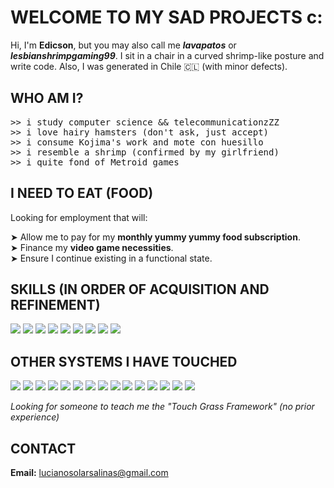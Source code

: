 <h1>WELCOME TO MY SAD PROJECTS c:</h1>

<p>Hi, I'm <b>Edicson</b>, but you may also call me  
<b><i>lavapatos</i></b> or
<b><i>lesbianshrimpgaming99</i></b>.
I sit in a chair in a curved shrimp-like posture and write code.  
Also, I was generated in Chile 🇨🇱 (with minor defects).</p>
<h2>WHO AM I?</h2>

<pre>
>> i study computer science && telecommunicationzZZ
>> i love hairy hamsters (don't ask, just accept)
>> i consume Kojima's work and mote con huesillo
>> i resemble a shrimp (confirmed by my girlfriend)
>> i quite fond of Metroid games
</pre>

<h2>I NEED TO EAT (FOOD)</h2>

<p>Looking for employment that will:</p>
<p>
  ➤ Allow me to pay for my <b>monthly yummy yummy food subscription</b>.<br>
  ➤ Finance my <b>video game necessities</b>.<br>
  ➤ Ensure I continue existing in a functional state.
</p>


<h2>SKILLS (IN ORDER OF ACQUISITION AND REFINEMENT)</h2>

<p align="left">
  <img src="https://img.shields.io/badge/-LaTeX-008080?style=flat-square&logo=latex&logoColor=white"/>
  <img src="https://img.shields.io/badge/-C-A8B9CC?style=flat-square&logo=c&logoColor=white"/>
  <img src="https://img.shields.io/badge/-C++-00599C?style=flat-square&logo=cplusplus&logoColor=white"/>
  <img src="https://img.shields.io/badge/-Java-007396?style=flat-square&logo=java&logoColor=white"/>
  <img src="https://img.shields.io/badge/-HTML-E34F26?style=flat-square&logo=html5&logoColor=white"/>
  <img src="https://img.shields.io/badge/-CSS-1572B6?style=flat-square&logo=css3&logoColor=white"/>
  <img src="https://img.shields.io/badge/-Bootstrap-7952B3?style=flat-square&logo=bootstrap&logoColor=white"/>
  <img src="https://img.shields.io/badge/-MySQL-4479A1?style=flat-square&logo=mysql&logoColor=white"/>
  <img src="https://img.shields.io/badge/-JavaScript-F7DF1E?style=flat-square&logo=javascript&logoColor=black"/>
</p>

<h2>OTHER SYSTEMS I HAVE TOUCHED</h2>

<p align="left">
  <img src="https://img.shields.io/badge/-Linux-FCC624?style=flat-square&logo=linux&logoColor=black"/>
  <img src="https://img.shields.io/badge/-Debian-A81D33?style=flat-square&logo=debian&logoColor=white"/>
  <img src="https://img.shields.io/badge/-Ubuntu%20Server-E95420?style=flat-square&logo=ubuntu&logoColor=white"/>
  <img src="https://img.shields.io/badge/-TypeScript-3178C6?style=flat-square&logo=typescript&logoColor=white"/>
  <img src="https://img.shields.io/badge/-React%20Native-61DAFB?style=flat-square&logo=react&logoColor=black"/>
  <img src="https://img.shields.io/badge/-LeetCode-FFA116?style=flat-square&logo=leetcode&logoColor=black"/>
  <img src="https://img.shields.io/badge/-Electronics-FF6F00?style=flat-square"/>
  <img src="https://img.shields.io/badge/-Teaching-4CAF50?style=flat-square"/>
  <img src="https://img.shields.io/badge/-Math-673AB7?style=flat-square"/>
  <img src="https://img.shields.io/badge/-Biology-76B041?style=flat-square"/>
  <img src="https://img.shields.io/badge/-Hamster%20Eating-F4A261?style=flat-square"/>
  <img src="https://img.shields.io/badge/-Hamster%20Care-F4A261?style=flat-square"/>
  <img src="https://img.shields.io/badge/-Leg%20Caretaking-00599C?style=flat-square"/>
  <img src="https://img.shields.io/badge/-Lizard%20Enthusiast-2E8B57?style=flat-square"/>
  <img src="https://img.shields.io/badge/-Girlfriend%20Loving-FF69B4?style=flat-square"/>
</p>

<p><i>Looking for someone to teach me the "Touch Grass Framework" (no prior experience)</i></p>

<h2>CONTACT</h2>

<p><b>Email:</b> <a href="mailto:lucianosolarsalinas@gmail.com">lucianosolarsalinas@gmail.com</a></p>

